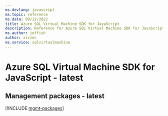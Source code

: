 ```yaml
---
ms.devlang: javascript
ms.topic: reference
ms.data: 09/12/2022
title: Azure SQL Virtual Machine SDK for JavaScript
description: Reference for Azure SQL Virtual Machine SDK for JavaScript
ms.author: jeffish
author: xirzec
ms.service: sqlvirtualmachine
---
```

# Azure SQL Virtual Machine SDK for JavaScript - latest

## Management packages - latest
[!INCLUDE [mgmt-packages](sql-virtual-machine-mgmt-index.md)]